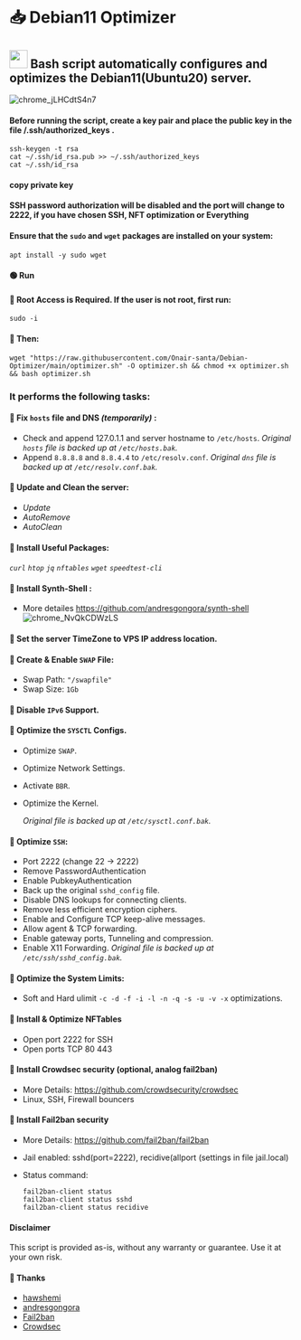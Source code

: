 # 📥 Debian11 Optimizer

## <a href="#"><img src="https://github.com/vpnhood/VpnHood/wiki/images/logo-linux.png" width="32" height="32"></a> Bash script automatically configures and optimizes the  Debian11(Ubuntu20) server.
![chrome_jLHCdtS4n7](https://github.com/user-attachments/assets/3c7a302a-a57b-45ae-95fc-920469d085f5)

#### Before running the script, create a key pair and place the public key in the file /.ssh/authorized_keys .
```
ssh-keygen -t rsa
cat ~/.ssh/id_rsa.pub >> ~/.ssh/authorized_keys
cat ~/.ssh/id_rsa
```
#### copy private key 
#### SSH password authorization will be disabled and the port will change to 2222, if you have chosen SSH, NFT optimization or Everything

#### Ensure that the `sudo` and `wget` packages are installed on your system:

```
apt install -y sudo wget
```

#### 🟢 Run

#### 💠 Root Access is Required. If the user is not root, first run:

```
sudo -i
```

#### 💠 Then:

```
wget "https://raw.githubusercontent.com/Onair-santa/Debian-Optimizer/main/optimizer.sh" -O optimizer.sh && chmod +x optimizer.sh && bash optimizer.sh
```

### It performs the following tasks:

#### 💠 Fix `hosts` file and DNS _(temporarily)_ :

- Check and append 127.0.1.1 and server hostname to `/etc/hosts`. 
  *Original `hosts` file is backed up at `/etc/hosts.bak`.*
- Append `8.8.8.8` and `8.8.4.4` to `/etc/resolv.conf`. 
  *Original `dns` file is backed up at `/etc/resolv.conf.bak`.*

#### 💠 Update and Clean the server:

- _Update_
- _AutoRemove_
- _AutoClean_

#### 💠 Install Useful Packages:

 _`curl`_  _`htop`_  _`jq`_  _`nftables`_  _`wget`_ _`speedtest-cli`_ 

#### 💠 Install Synth-Shell :

- More detailes https://github.com/andresgongora/synth-shell
![chrome_NvQkCDWzLS](https://github.com/user-attachments/assets/280fbfbe-866c-437e-a714-2e383259f29b)


#### 💠 Set the server TimeZone to VPS IP address location.

#### 💠 Create & Enable `SWAP` File:

- Swap Path: `"/swapfile"`
- Swap Size: `1Gb`

#### 💠 Disable `IPv6` Support.

#### 💠 Optimize the `SYSCTL` Configs.

- Optimize `SWAP`.

- Optimize Network Settings.

- Activate `BBR`.

- Optimize the Kernel.
  
    *Original file is backed up at `/etc/sysctl.conf.bak`.*

#### 💠 Optimize `SSH`:

- Port 2222 (change 22 → 2222)
- Remove PasswordAuthentication
- Enable PubkeyAuthentication
- Back up the original `sshd_config` file.
- Disable DNS lookups for connecting clients.
- Remove less efficient encryption ciphers.
- Enable and Configure TCP keep-alive messages.
- Allow agent & TCP forwarding.
- Enable gateway ports, Tunneling and compression.
- Enable X11 Forwarding.
    *Original file is backed up at `/etc/ssh/sshd_config.bak`.*

#### 💠 Optimize the System Limits:

- Soft and Hard ulimit `-c -d -f -i -l -n -q -s -u -v -x` optimizations.

#### 💠 Install & Optimize NFTables

- Open port 2222 for SSH
- Open ports TCP 80 443

#### 💠 Install Crowdsec security (optional, analog fail2ban)

- More Details: https://github.com/crowdsecurity/crowdsec
- Linux, SSH, Firewall bouncers

#### 💠 Install Fail2ban security

- More Details: https://github.com/fail2ban/fail2ban
- Jail enabled: sshd(port=2222), recidive(allport (settings in file jail.local)
- Status command:
  
  ```
  fail2ban-client status
  fail2ban-client status sshd
  fail2ban-client status recidive
  ```

#### Disclaimer

This script is provided as-is, without any warranty or guarantee. Use it at your own risk.

#### 💠 Thanks
- [hawshemi](https://github.com/hawshemi/Linux-Optimizer)
- [andresgongora](https://github.com/andresgongora/synth-shell)
- [Fail2ban](https://github.com/fail2ban/fail2ban)
- [Crowdsec](https://github.com/crowdsecurity/crowdsec)
